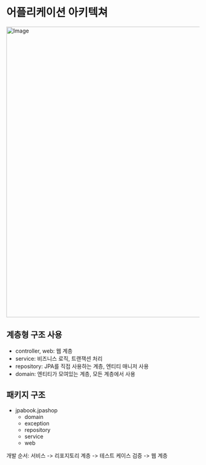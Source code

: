 # 어플리케이션 아키텍쳐

<img width="758" alt="Image" src="https://github.com/user-attachments/assets/66cbd4ab-6146-43f8-9233-ae65686e36aa" />

## 계층형 구조 사용

- controller, web: 웹 계층
- service: 비즈니스 로직, 트랜잭션 처리
- repository: JPA를 직접 사용하는 계층, 엔티티 매니저 사용
- domain: 엔티티가 모여있는 계층, 모든 계층에서 사용

## 패키지 구조

- jpabook.jpashop
	- domain
	- exception
	- repository
	- service
	- web

개발 순서: 서비스 -> 리포지토리 계층 -> 테스트 케이스 검증 -> 웹 계층
